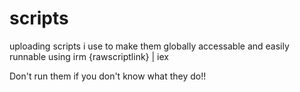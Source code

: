 # scripts
uploading scripts i use to make them globally accessable and easily runnable using irm {rawscriptlink} | iex

Don't run them if you don't know what they do!!
